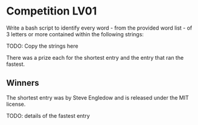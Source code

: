 # Competition LV01

Write a bash script to identify every word - from the provided word list - of 3 letters or more contained within the following strings:

TODO: Copy the strings here

There was a prize each for the shortest entry and the entry that ran the fastest.

## Winners

The shortest entry was by Steve Engledow and is released under the MIT license.

TODO: details of the fastest entry
